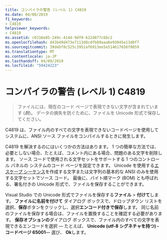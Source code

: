 ```yaml
---
title: コンパイラの警告 (レベル 1) C4819
ms.date: 04/08/2019
f1_keywords:
- C4819
helpviewer_keywords:
- C4819
ms.assetid: c0316e85-249c-414d-9df0-622d077c6bc2
ms.openlocfilehash: d43b49d473e7113d8cdfb89aaa6e93045e13d0f7
ms.sourcegitcommit: 39debf8c525c3951af6913ee5e514617658f8859
ms.translationtype: MT
ms.contentlocale: ja-JP
ms.lasthandoff: 04/09/2019
ms.locfileid: "59424223"
---
```

# <a name="compiler-warning-level-1-c4819"></a>コンパイラの警告 (レベル 1) C4819

> ファイルには、現在のコード ページで表現できない文字が含まれています (*数*)。 データの損失を防ぐために、ファイルを Unicode 形式で保存してください。

C4819 は、ファイル内のすべての文字を表現できないコードページを使用してシステムに、ANSI ソース ファイルをコンパイルするときに発生します。

C4819 を解決するのにはいくつかの方法はあります。 1 つの簡単な方法では、必要としない場合、たとえば、コメント内にある場合、問題のある文字を削除します。 ソース コードで使用される文字セットをサポートする 1 つのコントロール パネルの システムのコード ページを設定できます。 Unicode を使用する[エスケープ シーケンス](/cpp/c-language/escape-sequences)を作成する文字または文字列の基本的な ANSI のみを使用する文字セットでソース コード。 最後に、バイト順マーク (BOM) とも呼ばれる、署名付きの Unicode 形式で、ファイルを保存することができます。

Visual Studio での Unicode 形式でファイルを保存する**ファイル** > **付けて**します。 **ファイルに名前を付けて** ダイアログ ボックスで、ドロップダウン リストを選択、**保存**ボタンをクリックし、選択**エンコード付きで保存**します。 同じ名前のファイルを保存する場合は、ファイルを置換することを確認する必要があります。 **保存オプションの**ダイアログ ボックスで、ファイル内のすべての文字を表現できるエンコードを選択 — たとえば、 **Unicode (utf-8 シグネチャを持つ) - コードページ 65001**— 選び、 **Ok**します。